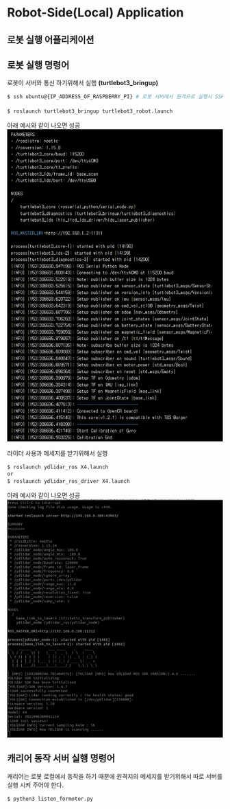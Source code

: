 # Robot-Side(Local) Application
## 로봇 실행 어플리케이션

## 로봇 실행 명령어

로봇이 서버와 통신 하기위해서 실행 **(turtlebot3_bringup)**
```bash
$ ssh ubuntu@{IP_ADDRESS_OF_RASPBERRY_PI} # 로봇 서버에서 원격으로 실행시 SSH접속

$ roslaunch turtlebot3_bringup turtlebot3_robot.launch
```
아래 예시와 같이 나오면 성공<br>
<img src="./Image/bringup.jpg">

라이더 사용과 메세지를 받기위해서 실행
```bash
$ roslaunch ydlidar_ros X4.launch
or
$ roslaunch ydlidar_ros_driver X4.launch
```
아래 예시와 같이 나오면 성공<br>
<img src="./Image/ydlidar.jpg">

## 캐리어 동작 서버 실행 명령어

캐리어는 로봇 로컬에서 동작을 하기 때문에 원격지의 메세지를 받기위해서 따로 서버를 실행 시켜 주어야 한다.
```bash
$ python3 listen_formotor.py
```
